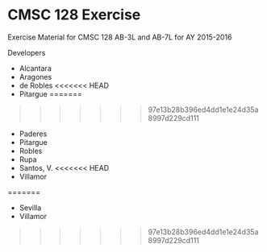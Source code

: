 # CMSC 128 Exercise

Exercise Material for CMSC 128 AB-3L and AB-7L for AY 2015-2016

Developers
* Alcantara
* Aragones
* de Robles
<<<<<<< HEAD
* Pitargue
=======
>>>>>>> 97e13b28b396ed4dd1e1e24d35a8997d229cd111
* Paderes
* Pitargue
* Robles
* Rupa
* Santos, V.
<<<<<<< HEAD
* Villamor

=======
* Sevilla
* Villamor
>>>>>>> 97e13b28b396ed4dd1e1e24d35a8997d229cd111

